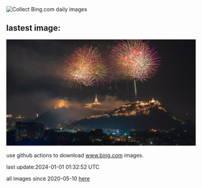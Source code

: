 ![Collect Bing.com daily images](https://github.com/counter2015/bing-daily-images/workflows/Collect%20Bing.com%20daily%20images/badge.svg)
## lastest image:
![](images/ThailandNewYears.jpg)

use github actions to download www.bing.com images.

last update:2024-01-01 01:32:52 UTC

all images since 2020-05-10 [here](https://github.com/counter2015/bing-daily-images/tree/master/images) 
